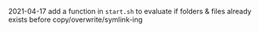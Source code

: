 <!-- # yeah i know -->

2021-04-17  add a function in `start.sh` to evaluate if folders & files already exists before copy/overwrite/symlink-ing
